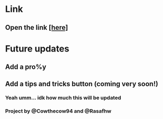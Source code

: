 <h1>Link</h1>
<h2>Open the link <a href="cowthecow94.github.io">[here]</a></h2>
<h1>Future updates</h1>
<h2>Add a pro%y</h2>
<h2>Add a tips and tricks button (coming very soon!)</h2>
<h3>Yeah umm... idk how much this will be updated</h3>
<h3>Project by @Cowthecow94 and @Rasafhw</h3>
